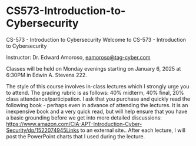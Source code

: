 # CS573-Introduction-to-Cybersecurity
CS-573 - Introduction to Cybersecurity
Welcome to CS-573 - Introduction to Cybersecurity

Instructor: Dr. Edward Amoroso, eamoroso@tag-cyber.com

Classes will be held on Monday evenings starting on January 6, 2025 at 6:30PM in Edwin A. Stevens 222.

The style of this course involves in-class lectures which I strongly urge you to attend. The grading rubric is as follows: 40% midterm, 40% final, 20% class attendance/participation. I ask that you purchase and quickly read the following book - perhaps even in advance of attending the lectures. It is an inexpensive book and a very quick read, but will help ensure that you have a basic grounding before we get into more detailed discussions:  https://www.amazon.com/CIA-APT-Introduction-Cyber-Security/dp/1522074945Links to an external site.. After each lecture, I will post the PowerPoint charts that I used during the lecture.

